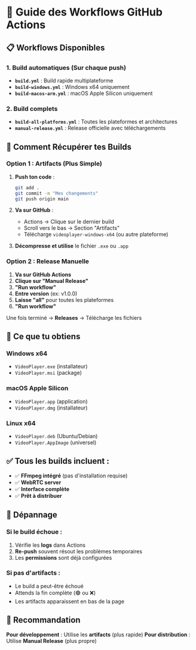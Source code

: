 # 🚀 Guide des Workflows GitHub Actions

## 📋 Workflows Disponibles

### **1. Build automatiques** (Sur chaque push)
- **`build.yml`** : Build rapide multiplateforme
- **`build-windows.yml`** : Windows x64 uniquement  
- **`build-macos-arm.yml`** : macOS Apple Silicon uniquement

### **2. Build complets**
- **`build-all-platforms.yml`** : Toutes les plateformes et architectures
- **`manual-release.yml`** : Release officielle avec téléchargements

## 🎯 Comment Récupérer tes Builds

### **Option 1 : Artifacts (Plus Simple)**

1. **Push ton code** :
   ```bash
   git add .
   git commit -m "Mes changements"
   git push origin main
   ```

2. **Va sur GitHub** :
   - Actions → Clique sur le dernier build
   - Scroll vers le bas → Section "Artifacts"
   - Télécharge `videoplayer-windows-x64` (ou autre plateforme)

3. **Décompresse et utilise** le fichier `.exe` ou `.app`

### **Option 2 : Release Manuelle**

1. **Va sur GitHub Actions**
2. **Clique sur "Manual Release"**
3. **"Run workflow"**
4. **Entre version** (ex: v1.0.0)
5. **Laisse "all"** pour toutes les plateformes
6. **"Run workflow"**

Une fois terminé → **Releases** → Télécharge les fichiers

## 🎁 Ce que tu obtiens

### **Windows x64** 
- `VideoPlayer.exe` (installateur)
- `VideoPlayer.msi` (package)

### **macOS Apple Silicon**
- `VideoPlayer.app` (application) 
- `VideoPlayer.dmg` (installateur)

### **Linux x64**
- `VideoPlayer.deb` (Ubuntu/Debian)
- `VideoPlayer.AppImage` (universel)

## ✅ Tous les builds incluent :

- ✅ **FFmpeg intégré** (pas d'installation requise)
- ✅ **WebRTC server** 
- ✅ **Interface complète**
- ✅ **Prêt à distribuer**

## 🔧 Dépannage

### Si le build échoue :
1. Vérifie les **logs** dans Actions
2. **Re-push** souvent résout les problèmes temporaires
3. Les **permissions** sont déjà configurées

### Si pas d'artifacts :
- Le build a peut-être échoué
- Attends la fin complète (🟢 ou ❌)
- Les artifacts apparaissent en bas de la page

## 🎯 Recommandation

**Pour développement** : Utilise les **artifacts** (plus rapide)
**Pour distribution** : Utilise **Manual Release** (plus propre)